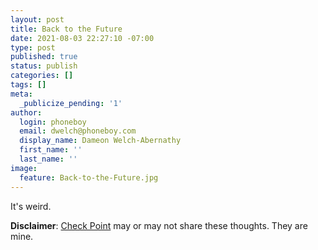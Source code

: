 ```yaml
---
layout: post
title: Back to the Future
date: 2021-08-03 22:27:10 -07:00
type: post
published: true
status: publish
categories: []
tags: []
meta:
  _publicize_pending: '1'
author:
  login: phoneboy
  email: dwelch@phoneboy.com
  display_name: Dameon Welch-Abernathy
  first_name: ''
  last_name: ''
image:
  feature: Back-to-the-Future.jpg
---
```


It's weird.

**Disclaimer**: [Check Point](https://checkpoint.com) may or may not share
these thoughts. They are mine.
